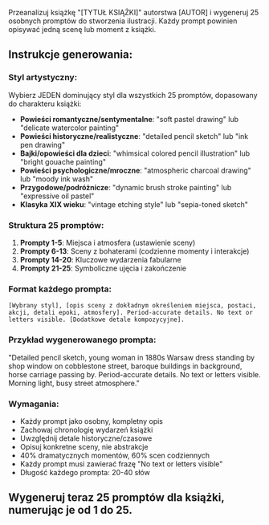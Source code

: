 Przeanalizuj książkę "[TYTUŁ KSIĄŻKI]" autorstwa [AUTOR] i wygeneruj 25 osobnych promptów do stworzenia ilustracji. Każdy prompt powinien opisywać jedną scenę lub moment z książki.

## Instrukcje generowania:

### Styl artystyczny:
Wybierz JEDEN dominujący styl dla wszystkich 25 promptów, dopasowany do charakteru książki:
- **Powieści romantyczne/sentymentalne**: "soft pastel drawing" lub "delicate watercolor painting"
- **Powieści historyczne/realistyczne**: "detailed pencil sketch" lub "ink pen drawing"
- **Bajki/opowieści dla dzieci**: "whimsical colored pencil illustration" lub "bright gouache painting"
- **Powieści psychologiczne/mroczne**: "atmospheric charcoal drawing" lub "moody ink wash"
- **Przygodowe/podróżnicze**: "dynamic brush stroke painting" lub "expressive oil pastel"
- **Klasyka XIX wieku**: "vintage etching style" lub "sepia-toned sketch"

### Struktura 25 promptów:
1. **Prompty 1-5**: Miejsca i atmosfera (ustawienie sceny)
2. **Prompty 6-13**: Sceny z bohaterami (codzienne momenty i interakcje)
3. **Prompty 14-20**: Kluczowe wydarzenia fabularne
4. **Prompty 21-25**: Symboliczne ujęcia i zakończenie

### Format każdego prompta:
```
[Wybrany styl], [opis sceny z dokładnym określeniem miejsca, postaci, akcji, detali epoki, atmosfery]. Period-accurate details. No text or letters visible. [Dodatkowe detale kompozycyjne].
```

### Przykład wygenerowanego prompta:
"Detailed pencil sketch, young woman in 1880s Warsaw dress standing by shop window on cobblestone street, baroque buildings in background, horse carriage passing by. Period-accurate details. No text or letters visible. Morning light, busy street atmosphere."

### Wymagania:
- Każdy prompt jako osobny, kompletny opis
- Zachowaj chronologię wydarzeń książki
- Uwzględnij detale historyczne/czasowe
- Opisuj konkretne sceny, nie abstrakcje
- 40% dramatycznych momentów, 60% scen codziennych
- Każdy prompt musi zawierać frazę "No text or letters visible"
- Długość każdego prompta: 20-40 słów

## Wygeneruj teraz 25 promptów dla książki, numerując je od 1 do 25.
